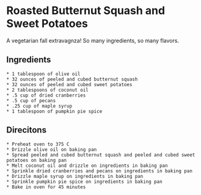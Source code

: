 # Roasted Butternut Squash and Sweet Potatoes
A vegetarian fall extravagnza!  So many ingredients, so many flavors.

## Ingredients

    * 1 tablespoon of olive oil
    * 32 ounces of peeled and cubed butternut squash
    * 32 ounces of peeled and cubed sweet potatoes
    * 2 tablespoons of coconut oil
    * .5 cup of dried cranberries
    * .5 cup of pecans
    * .25 cup of maple syrup
    * 1 tablespoon of pumpkin pie spice 

## Direcitons

    * Preheat oven to 375 C
    * Drizzle olive oil on baking pan
    * Spread peeled and cubed butternut squash and peeled and cubed sweet potatoes on baking pan
    * Melt coconut oil and drizzle on ingredients in baking pan
    * Sprinkle dried cranberries and pecans on ingredients in baking pan
    * Drizzle maple syrup on ingredients in baking pan
    * Sprinkle pumpkin pie spice on ingredients in baking pan
    * Bake in oven for 45 minutes
